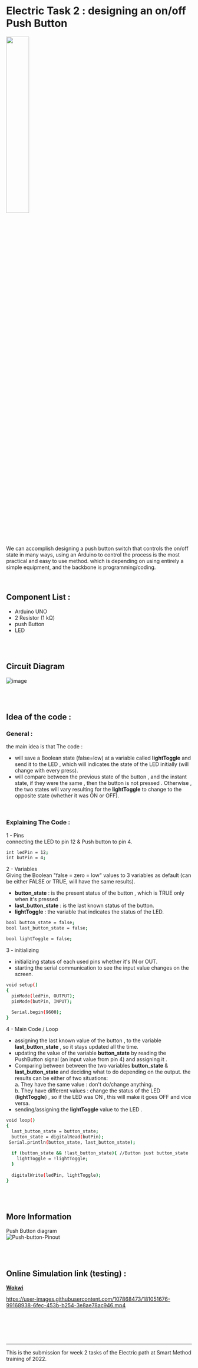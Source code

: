 # Electric Task 2 : designing an on/off Push Button

<img src="https://user-images.githubusercontent.com/107868473/181055277-cda14dbe-c895-45e0-b35a-bda8054a3d4f.png" width=35% height=35%>

We can accomplish designing a push button switch that controls the on/off state in many ways, using an Arduino to control the process is the most practical and easy to use method. which is depending on using entirely a simple equipment, and the backbone is programming/coding.

<br/>

## Component List :
* Arduino UNO
* 2 Resistor (1 kΩ)
* push Button
* LED  

<br/>
<br/>

## Circuit Diagram
![image](https://user-images.githubusercontent.com/107868473/180777943-7801a025-976f-4226-bdb3-5d80d0e5ab58.png)


<br/>
<br/>


## Idea of the code :
### General :
the main idea is that The code :
* will save a Boolean state (false=low) at a variable called **lightToggle** and send it to the LED , which will indicates the state of the LED initially (will change with every press).
* will compare between the previous state of the button , and the instant state, if they were the same , then the button is not pressed . Otherwise , the two states will vary resulting for the **lightToggle** to change to the opposite state (whether it was ON or OFF).  

<br/>

### Explaining The Code :
1 - Pins  
connecting the LED to pin 12 & Push button to pin 4.
```bash
int ledPin = 12;
int butPin = 4;
```

2 - Variables  
Giving the Boolean "false = zero = low" values to 3 variables as default (can be either FALSE or TRUE, will have the same results).  
- **button_state** : is the present status of the button , which is TRUE only when it's pressed  
- **last_button_state** : is the last known status of the button.  
- **lightToggle** : the variable that indicates the status of the LED.

```bash
bool button_state = false;
bool last_button_state = false;

bool lightToggle = false;
```


3 - initializing  
- initializing status of each used pins whether it's IN or OUT.  
- starting the serial communication to see the input value changes on the screen.

```bash
void setup()
{
  pinMode(ledPin, OUTPUT);
  pinMode(butPin, INPUT);
  
  Serial.begin(9600);
}
```


4 - Main Code / Loop
- assigning the last known value of the button , to the variable **last_button_state** , so it stays updated all the time.  
- updating the value of the variable **button_state** by reading the PushButton signal (an input value from pin 4) and assigning it .  
- Comparing between between the two variables **button_state** &  **last_button_state** and deciding what to do depending on the output. the results can be either of two situations:  
a. They have the same value : don't do/change anything.  
b. They have different values : change the status of the LED (**lightToggle**) , so if the LED was ON , this will make it goes OFF and vice versa.  
- sending/assigning the **lightToggle** value to the LED .  

```bash
void loop()
{
  last_button_state = button_state;
  button_state = digitalRead(butPin);
 Serial.println(button_state, last_button_state);
  
  if (button_state && !last_button_state){ //Button just button_state
    lightToggle = !lightToggle;
  } 
  
  digitalWrite(ledPin, lightToggle);
}
```


<br/>
<br/>

## More Information
Push Button diagram  
![Push-button-Pinout](https://user-images.githubusercontent.com/107868473/180780878-b579ffa5-b229-417e-9d24-66cdb6199e6d.gif)

<br/>
<br/>

## Online Simulation link (testing) :
[**Wokwi**](https://wokwi.com/projects/338154709936243283)  
 

https://user-images.githubusercontent.com/107868473/181051676-99168938-6fec-453b-b254-3e8ae78ac946.mp4


  
<br/>
<br/>
<br/>
<br/>






---
This is the submission for week 2 tasks of the Electric path at Smart Method training of 2022.
